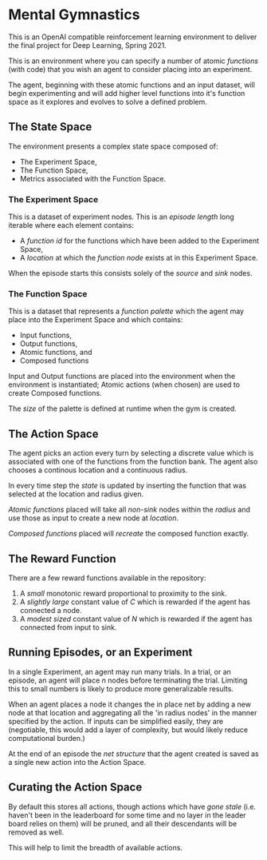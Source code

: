 # Mental Gymnastics

This is an OpenAI compatible reinforcement learning environment to deliver the final project for Deep Learning, Spring 2021.

This is an environment where you can specify a number of atomic *functions* (with code) that you wish an agent to consider placing into an experiment.

The agent, beginning with these atomic functions and an input dataset, will begin experimenting and will add higher level functions into it's function space as it explores and evolves to solve a defined problem.

## The State Space

The environment presents a complex state space composed of:

* The Experiment Space,
* The Function Space,
* Metrics associated with the Function Space.

### The Experiment Space

This is a dataset of experiment nodes. This is an *episode length* long iterable where each element contains:

* A *function id* for the functions which have been added to the Experiment Space,
* A *location* at which the *function node* exists at in this Experiment Space.

When the episode starts this consists solely of the *source* and *sink* nodes.

### The Function Space

This is a dataset that represents a *function palette* which the agent may place into the Experiment Space and which contains:

* Input functions,
* Output functions,
* Atomic functions, and
* Composed functions

Input and Output functions are placed into the environment when the environment is instantiated; Atomic actions (when chosen) are used to create Composed functions.

The *size* of the palette is defined at runtime when the gym is created.

## The Action Space

The agent picks an action every turn by selecting a discrete value which is associated with one of the functions from the function bank.
The agent also chooses a continous location and a continuous radius.

In every time step the *state* is updated by inserting the function that was selected at the location and radius given.

*Atomic functions* placed will take all *non-sink* nodes within the *radius* and use those as input to create a new node at *location*.

*Composed functions* placed will *recreate* the composed function exactly.

## The Reward Function

There are a few reward functions available in the repository:

1. A *small* monotonic reward proportional to proximity to the sink.
2. A *slightly large* constant value of *C* which is rewarded if the agent has connected a node.
3. A *modest sized* constant value of *N* which is rewarded if the agent has connected from input to sink.

## Running Episodes, or an Experiment

In a single Experiment, an agent may run many trials. In a trial, or an episode, an agent will place *n* nodes before terminating the trial.
Limiting this to small numbers is likely to produce more generalizable results.

When an agent places a node it changes the in place net by adding a new node at that location and aggregating all the 'in radius nodes' in the manner specified by the action. If inputs can be simplified easily, they are (negotiable, this would add a layer of complexity, but would likely reduce computational burden.)

At the end of an episode the *net structure* that the agent created is saved as a single new action into the Action Space.


## Curating the Action Space

By default this stores all actions, though actions which have *gone stale* (i.e. haven't been in the leaderboard for some time and no layer in the leader board relies on them) will be pruned, and all their descendants will be removed as well.

This will help to limit the breadth of available actions.
